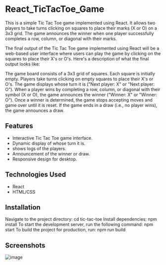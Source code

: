 # React_TicTacToe_Game
This is a simple Tic Tac Toe game implemented using React. It allows two players to take turns clicking on squares to place their marks (X or O) on a 3x3 grid. The game announces the winner when one player successfully completes a row, column, or diagonal with their marks.

The final output of the Tic Tac Toe game implemented using React will be a web-based user interface where users can play the game by clicking on the squares to place their X's or O's. Here's a description of what the final output looks like:

The game board consists of a 3x3 grid of squares.
Each square is initially empty.
Players take turns clicking on empty squares to place their X's or O's.
The game displays whose turn it is ("Next player: X" or "Next player: O").
When a player wins by completing a row, column, or diagonal with their symbol (X or O), the game announces the winner ("Winner: X" or "Winner: O").
Once a winner is determined, the game stops accepting moves and game over until it is reset.
If the game ends in a draw (i.e., no player wins), the game announces a draw.

## Features

- Interactive Tic Tac Toe game interface.
- Dynamic display of whose turn it is.
- shows logs of the players.
- Announcement of the winner or draw.
- Responsive design for desktop.

## Technologies Used

- React
- HTML/CSS

## Installation

Navigate to the project directory: cd tic-tac-toe
Install dependencies: npm install
To start the development server, run the following command: npm start
To build the project for production, run: npm run build

## Screenshots

![image](https://github.com/GrishmaKa/React_TicTacToe_Game/assets/121904775/90e4ea86-dda1-4758-8db1-703ea9ee65ab)


